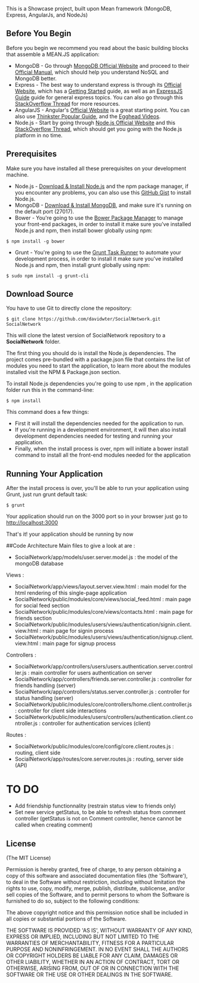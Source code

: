 
This is a Showcase project, built upon Mean framework (MongoDB, Express, AngularJs, and NodeJs)

## Before You Begin 
Before you begin we recommend you read about the basic building blocks that assemble a MEAN.JS application: 
* MongoDB - Go through [MongoDB Official Website](http://mongodb.org/) and proceed to their [Official Manual](http://docs.mongodb.org/manual/), which should help you understand NoSQL and MongoDB better.
* Express - The best way to understand express is through its [Official Website](http://expressjs.com/), which has a [Getting Started](http://expressjs.com/starter/installing.html) guide, as well as an [ExpressJS Guide](http://expressjs.com/guide/error-handling.html) guide for general express topics. You can also go through this [StackOverflow Thread](http://stackoverflow.com/questions/8144214/learning-express-for-node-js) for more resources.
* AngularJS - Angular's [Official Website](http://angularjs.org/) is a great starting point. You can also use [Thinkster Popular Guide](http://www.thinkster.io/), and the [Egghead Videos](https://egghead.io/).
* Node.js - Start by going through [Node.js Official Website](http://nodejs.org/) and this [StackOverflow Thread](http://stackoverflow.com/questions/2353818/how-do-i-get-started-with-node-js), which should get you going with the Node.js platform in no time.


## Prerequisites
Make sure you have installed all these prerequisites on your development machine.
* Node.js - [Download & Install Node.js](http://www.nodejs.org/download/) and the npm package manager, if you encounter any problems, you can also use this [GitHub Gist](https://gist.github.com/isaacs/579814) to install Node.js.
* MongoDB - [Download & Install MongoDB](http://www.mongodb.org/downloads), and make sure it's running on the default port (27017).
* Bower - You're going to use the [Bower Package Manager](http://bower.io/) to manage your front-end packages, in order to install it make sure you've installed Node.js and npm, then install bower globally using npm:

```
$ npm install -g bower
```

* Grunt - You're going to use the [Grunt Task Runner](http://gruntjs.com/) to automate your development process, in order to install it make sure you've installed Node.js and npm, then install grunt globally using npm:

```
$ sudo npm install -g grunt-cli
```

## Download Source
You have to  use Git to directly clone the  repository:
```
$ git clone https://github.com/davidwter/SocialNetwork.git SocialNetwork
```
This will clone the latest version of SocialNetwork repository to a **SocialNetwork** folder.



The first thing you should do is install the Node.js dependencies. The project comes pre-bundled with a package.json file that contains the list of modules you need to start the application, to learn more about the modules installed visit the NPM & Package.json section.

To install Node.js dependencies you're going to use npm , in the application folder run this in the command-line:

```
$ npm install
```

This command does a few things:
* First it will install the dependencies needed for the application to run.
* If you're running in a development environment, it will then also install development dependencies needed for testing and running your application.
* Finally, when the install process is over, npm will initiate a bower install command to install all the front-end modules needed for the application

## Running Your Application
After the install process is over, you'll be able to run your application using Grunt, just run grunt default task:

```
$ grunt
```

Your application should run on the 3000 port so in your browser just go to [http://localhost:3000](http://localhost:3000)
                            
That's it! your application should be running by now

##Code Architecture
Main files to give a look at are : 
* SocialNetwork/app/models/user.server.model.js : the model of the mongoDB database

Views : 
* SocialNetwork/app/views/layout.server.view.html : main model for the html rendering of this single-page application
* SocialNetwork/public/modules/core/views/social_feed.html : main page for social feed section
* SocialNetwork/public/modules/core/views/contacts.html : main page for friends section
* SocialNetwork/public/modules/users/views/authentication/signin.client.view.html : main page for signin process
* SocialNetwork/public/modules/users/views/authentication/signup.client.view.html : main page for signup process

Controllers : 
* SocialNetwork/app/controllers/users/users.authentication.server.controller.js : main controller for users authentication on server
* SocialNetwork/app/controllers/friends.server.controller.js : controller for friends handling (server)
* SocialNetwork/app/controllers/status.server.controller.js : controller for status handling (server)
* SocialNetwork/public/modules/core/controllers/home.client.controller.js : controller for client side interactions
* SocialNetwork/public/modules/users/controllers/authentication.client.controller.js : controller for authentication services (client)

Routes : 
* SocialNetwork/public/modules/core/config/core.client.routes.js : routing, client side
* SocialNetwork/app/routes/core.server.routes.js : routing, server side (API)

# TO DO
* Add friendship functionnality (restrain status view to friends only)
* Set new service getStatus, to be able to refresh status from comment controller (getStatus is not on Comment controller, hence cannot be called when creating comment)


## License
(The MIT License)

Permission is hereby granted, free of charge, to any person obtaining
a copy of this software and associated documentation files (the
'Software'), to deal in the Software without restriction, including
without limitation the rights to use, copy, modify, merge, publish,
distribute, sublicense, and/or sell copies of the Software, and to
permit persons to whom the Software is furnished to do so, subject to
the following conditions:

The above copyright notice and this permission notice shall be
included in all copies or substantial portions of the Software.

THE SOFTWARE IS PROVIDED 'AS IS', WITHOUT WARRANTY OF ANY KIND,
EXPRESS OR IMPLIED, INCLUDING BUT NOT LIMITED TO THE WARRANTIES OF
MERCHANTABILITY, FITNESS FOR A PARTICULAR PURPOSE AND NONINFRINGEMENT.
IN NO EVENT SHALL THE AUTHORS OR COPYRIGHT HOLDERS BE LIABLE FOR ANY
CLAIM, DAMAGES OR OTHER LIABILITY, WHETHER IN AN ACTION OF CONTRACT,
TORT OR OTHERWISE, ARISING FROM, OUT OF OR IN CONNECTION WITH THE
SOFTWARE OR THE USE OR OTHER DEALINGS IN THE SOFTWARE.
